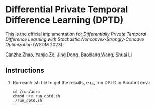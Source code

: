 # Differential Private Temporal Difference Learning (DPTD)

This is the official implementation for *Differentially Private Temporal Difference Learning with Stochastic Nonconvex-Strongly-Concave Optimization* (WSDM 2023).

[Canzhe Zhao](https://canvolcano.github.io/), [Yanjie Ze](https://yanjieze.com/), [Jing Dong](https://scholar.google.com/citations?user=g5pYW10AAAAJ&hl=en), [Baoxiang Wang](https://bxiangwang.github.io/), [Shuai Li](https://shuaili8.github.io/)

## Instructions

1. Run each .sh file to get the results, e.g., run DPTD in Acrobot env.:

   ```shell
   cd /run/acro
   chmod u+x run_dptd.sh
   ./run_dptd.sh
   ```




